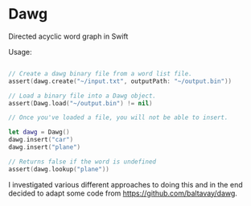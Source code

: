 # Dawg

Directed acyclic word graph in Swift

Usage:
```swift

// Create a dawg binary file from a word list file.
assert(dawg.create("~/input.txt", outputPath: "~/output.bin"))

// Load a binary file into a Dawg object.
assert(Dawg.load("~/output.bin") != nil)

// Once you've loaded a file, you will not be able to insert.

let dawg = Dawg()
dawg.insert("car")
dawg.insert("plane")

// Returns false if the word is undefined
assert(dawg.lookup("plane"))

```

I investigated various different approaches to doing this and in the end decided to adapt some code from https://github.com/baltavay/dawg.

